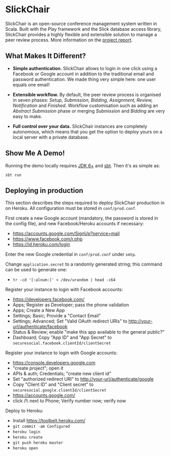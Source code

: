 # SlickChair

SlickChair is an open-source conference management system written in Scala. Built with the Play framework and the Slick database access library, SlickChair provides a highly flexible and extensible solution to manage a peer review process. More information on the [project report](https://github.com/OlivierBlanvillain/SlickChair-report/blob/master/report/main.pdf).


## What Makes It Different?

- **Simple authentication.** SlickChair allows to login in one click using a Facebook or Google account in addition to the traditional email and password authentication. We made thing very simple here: one user equals one email!

- **Extensible workflow.** By default, the peer review process is organised in seven phases: *Setup, Submission, Bidding, Assignment, Review, Notification* and *Finished*. Workflow customisation such as adding an *Abstract Submission* phase or merging *Submission* and *Bidding* are very easy to make.

- **Full control over your data.** SlickChair instances are completely autonomous, which means that you get the option to deploy yours on a local server with a private database.


## Show Me A Demo!

Running the demo locally requires [JDK 6+](http://www.oracle.com/technetwork/java/javase/downloads/index.html) and [sbt](http://www.scala-sbt.org/). Then it's as simple as:

    sbt run


## Deploying in production

This section describes the steps required to deploy SlickChair production in on Heroku. All configuration must be stored in `conf/prod.conf`.

First create a new Google account (mandatory, the password is stored in the config file), and new Facebook/Heroku accounts if necessary:

- <https://accounts.google.com/SignUp?service=mail>
- <https://www.facebook.com/r.php>
- <https://id.heroku.com/login>

Enter the new Google credential in `conf/prod.conf` under `smtp`.

Change `application.secret` to a randomly generated string; this command can be used to generate one:

- `tr -cd '[:alnum:]' < /dev/urandom | head -c64`

Register your instance to login with Facebook accounts:

- <https://developers.facebook.com/>
- Apps; Register as Developer; pass the phone validation 
- Apps; Create a New App
- Settings; Basic; Provide a "Contact Email"
- Settings; Advanced; Set "Valid OAuth redirect URIs" to <http://your-url/authenticate/facebook>
- Status & Review; enable "make this app available to the general public?"
- Dashboard; Copy "App ID" and "App Secret" to `securesocial.facebook.clientId/clientSecret`

Register your instance to login with Google accounts:

- <https://console.developers.google.com>
- "create project"; open it
- APIs & auth; Credentials; "create new client id"
- Set "authorized redirect URI" to <http://your-url/authenticate/google>
- Copy "Client ID" and "Client secret" to `securesocial.google.clientId/clientSecret`
- <https://accounts.google.com/>
- click /!\ next to Phone; Verify number now; verify now

Deploy to Heroku:

- Install <https://toolbelt.heroku.com/>
- `git commit -am Configured`
- `heroku login`
- `heroku create`
- `git push heroku master`
- `heroku open`
